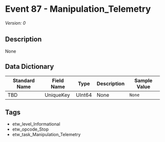 # Event 87 - Manipulation_Telemetry
###### Version: 0

## Description
None

## Data Dictionary
|Standard Name|Field Name|Type|Description|Sample Value|
|---|---|---|---|---|
|TBD|UniqueKey|UInt64|None|`None`|

## Tags
* etw_level_Informational
* etw_opcode_Stop
* etw_task_Manipulation_Telemetry
